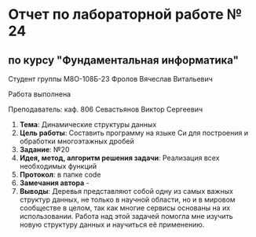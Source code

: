 # Отчет по лабораторной работе № 24
## по курсу "Фундаментальная информатика"

Студент группы М8О-108Б-23 Фролов Вячеслав Витальевич

Работа выполнена

Преподаватель: каф. 806 Севастьянов Виктор Сергеевич

1. **Тема**: Динамические структуры данных
2. **Цель работы**: Составить программу на языке Си для построения и обработки многоэтажных дробей
3. **Заданиe**: №20
4. **Идея, метод, алгоритм решения задачи**: Реализация всех необходимых функций
5. **Протокол**: в папке code
6. **Замечания автора** -
7. **Выводы**: Деревья представляют собой одну из самых важных структур данных, не только в научной области, но и в мировом сообществе в целом, так как многие сервисы основаны на их использовании. Работа над этой задачей помогла мне изучить новую структуру данных и научиться её применению.
